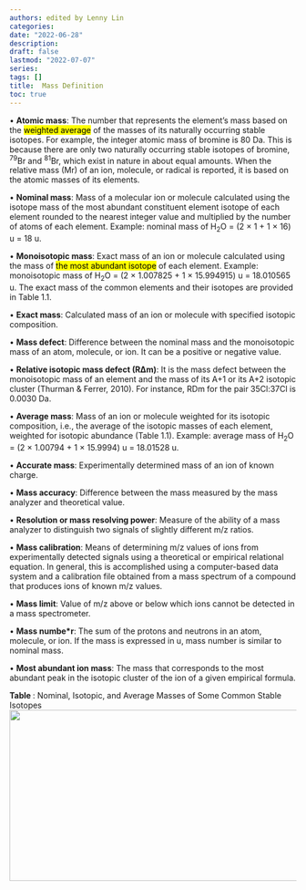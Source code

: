 ```yaml
---
authors: edited by Lenny Lin
categories:
date: "2022-06-28"
description:
draft: false
lastmod: "2022-07-07"
series: 
tags: []
title:  Mass Definition
toc: true
---
```





<!--more-->

• **Atomic mass**: The number that represents the element’s mass based on the <mark>weighted average</mark> of the masses of its naturally occurring stable isotopes. For example, the integer atomic mass of bromine is 80 Da. This is because there are only two naturally occurring stable isotopes of bromine, <sup>79</sup>Br and <sup>81</sup>Br, which exist in nature in about equal amounts. When the relative mass (Mr) of an ion, molecule, or radical is reported, it is based on the atomic masses of its elements.   

• **Nominal mass**: Mass of a molecular ion or molecule calculated using the isotope mass of the most abundant constituent element isotope of each element rounded to the nearest integer value and multiplied by the number of atoms of each element. Example: nominal mass of H<sub>2</sub>O = (2 $\times$ 1 + 1 $\times$ 16) u = 18 u.   

• **Monoisotopic mass**: Exact mass of an ion or molecule calculated using the mass of <mark>the most abundant isotope</mark> of each element. Example: monoisotopic mass of H<sub>2</sub>O = (2 $\times$ 1.007825 + 1 $\times$ 15.994915) u = 18.010565 u. The exact mass of the common elements and their isotopes are provided in Table 1.1.   

• **Exact mass**: Calculated mass of an ion or molecule with specified isotopic composition.   

• **Mass defect**: Difference between the nominal mass and the monoisotopic mass of an atom, molecule, or ion. It can be a positive or negative value.   

• **Relative isotopic mass defect (R&Delta;m)**: It is the mass defect between the monoisotopic mass of an element and the mass of its A+1 or its A+2 isotopic cluster (Thurman & Ferrer, 2010). For instance, RDm for the pair 35Cl:37Cl is 0.0030 Da.   

• **Average mass**: Mass of an ion or molecule weighted for its isotopic composition, i.e., the average of the isotopic masses of each element, weighted for isotopic abundance (Table 1.1). Example: average mass of H<sub>2</sub>O = (2 $\times$ 1.00794 + 1 $\times$ 15.9994) u = 18.01528 u.   

• **Accurate mass**: Experimentally determined mass of an ion of known charge.   

• **Mass accuracy**: Difference between the mass measured by the mass analyzer and theoretical value.   

• **Resolution or mass resolving power**: Measure of the ability of a mass analyzer to distinguish two signals of slightly different m/z ratios.   

• **Mass calibration**: Means of determining m/z values of ions from experimentally detected signals using a theoretical or empirical relational equation. In general, this is accomplished using a computer-based data system and a calibration file obtained from a mass spectrum of a compound that produces ions of known m/z values.   

• **Mass limit**: Value of m/z above or below which ions cannot be detected in a mass spectrometer.   

• **Mass numbe*r**: The sum of the protons and neutrons in an atom, molecule, or ion. If the mass is expressed in u, mass number is similar to nominal mass.   

• **Most abundant ion mass**: The mass that corresponds to the most abundant peak in the isotopic cluster of the ion of a given empirical formula.   

<figcaption><b>Table </b>: Nominal, Isotopic, and Average Masses of Some Common Stable Isotopes</figcaption>
<img width ="540" height= "300" src = "/docs/images/Screenshot 2022-07-07 142556.png"/>